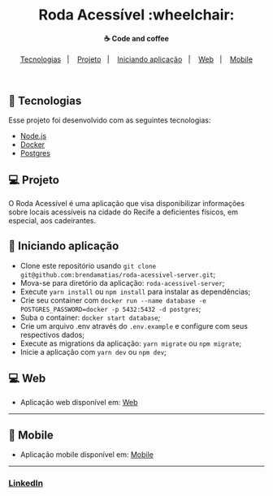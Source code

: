 <h1 align="center">
    Roda Acessível :wheelchair:
</h1>

<h4 align="center">
  ☕ Code and coffee
</h4>

<p align="center">
  <a href="#rocket-tecnologias">Tecnologias</a>&nbsp;&nbsp;&nbsp;|&nbsp;&nbsp;&nbsp;
  <a href="#-projeto">Projeto</a>&nbsp;&nbsp;&nbsp;|&nbsp;&nbsp;&nbsp;
  <a href="#-iniciando-aplicação">Iniciando aplicação</a>&nbsp;&nbsp;&nbsp;|&nbsp;&nbsp;&nbsp;
  <a href="#-web">Web</a>&nbsp;&nbsp;&nbsp;|&nbsp;&nbsp;&nbsp;
  <a href="#-mobile">Mobile</a>
</p>

<br>

## :rocket: Tecnologias

Esse projeto foi desenvolvido com as seguintes tecnologias:

- [Node.js](https://nodejs.org/en/)
- [Docker](https://docs.docker.com/)
- [Postgres](https://www.postgresql.org/)

## 💻 Projeto

O Roda Acessível é uma aplicação que visa disponibilizar informações sobre locais acessíveis na cidade do Recife a deficientes físicos, em especial, aos cadeirantes.

## 🔖 Iniciando aplicação

- Clone este repositório usando `git clone git@github.com:brendamatias/roda-acessivel-server.git`;
- Mova-se para diretório da aplicação: `roda-acessivel-server`;
- Execute `yarn install` ou `npm install` para instalar as dependências;
- Crie seu container com `docker run --name database -e POSTGRES_PASSWORD=docker -p 5432:5432 -d postgres`;
- Suba o container: `docker start database`;
- Crie um arquivo .env através do `.env.example` e configure com seus respectivos dados;
- Execute as migrations da aplicação: `yarn migrate` ou `npm migrate`;
- Inicie a aplicação com `yarn dev` ou `npm dev`;

## 💻 Web

- Aplicação web disponível em: <a href="https://github.com/brendamatias/roda-acessivel-web">Web</a>

---

## :iphone: Mobile

- Aplicação mobile disponível em: <a href="https://github.com/brendamatias/roda-acessivel-app">Mobile</a>

---

### <a href="https://www.linkedin.com/in/brenda-matias/">LinkedIn</a>

